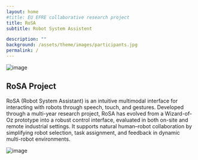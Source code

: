 ```yaml
---
layout: home
#title: EU EFRE collaborative research project 
title: RoSA 
subtitle: Robot System Assistent

description: ""
background: /assets/theme/images/participants.jpg
permalink: /
---
```

![image](/rosa/assets/theme/images/rosa.png)

## RoSA Project
RoSA (Robot System Assistant) is an intuitive multimodal interface for interacting with robots through speech, touch, and gestures. Developed through a multi-year research project, RoSA has evolved from a Wizard-of-Oz prototype into a robust control interface, evaluated in both on-site and remote industrial settings. It supports natural human–robot collaboration by simplifying robot selection, task assignment, and feedback in dynamic multi-robot environments.

![image](/rosa/assets/theme/images/rosa_ari.jpg)

